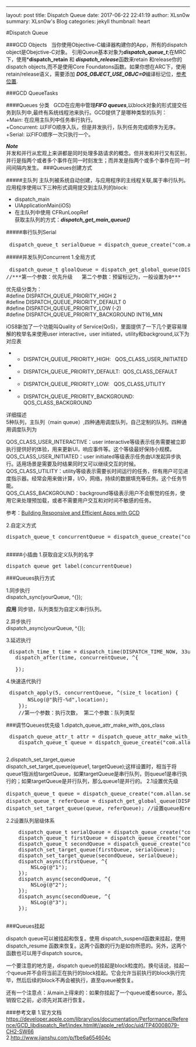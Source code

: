 ---
layout:     post
title:      Dispatch Queue
date:       2017-06-22 22:41:19
author:     XLsn0w
summary:    XLsn0w's Blog
categories: jekyll
thumbnail:  heart

#Dispatch Queue

###GCD Objects
&nbsp;&nbsp;当你使用Objective-C编译器构建你的App，所有的dispatch object是Obejctive-C对象。
引用Queue基本对象为***dispatch_queue_t***;在MRC下，使用***dispatch_retain** 和 ***dispatch_release***函数来retain 和release你的dispatch objects,而不是使用Core Foundatons函数。如果你想在ARC下，使用retain/release语义，需要添加 ***DOS_OBJECT_USE_OBJC=0***编译标记位，[参考位置](http://stackoverflow.com/questions/8618632/does-arc-support-dispatch-queues).

###GCD QueueTasks

####Queues 分类
&nbsp;&nbsp;GCD在应用中管理***FIFO queues***,以block对象的形式提交任务到队列中,最终有系统线程池来执行。GCD提供了是哪种类型的队列：<br/>
+Main:       在应用主队列中任务串行执行。<br/>
+Concurrent: 以FIFO顺序入队，但是并发执行，队列任务完成顺序为无序。<br/>
+Serial:     以FIFO顺序一次只执行一个。<br/>

***Note***<br/>
并发和并行从宏观上来讲都是同时处理多路请求的概念。但并发和并行又有区别，并行是指两个或者多个事件在同一时刻发生；而并发是指两个或多个事件在同一时间间隔内发生。
###Queues创建方式

#####主队列
主队列被系统自动创建，与应用程序的主线程关联,属于串行队列。应用程序使用以下三种形式调用提交到主队列的block:<br/>
+ dispatch_main<br/>
+ UIApplicationMain(iOS)<br/>
+ 在主队列中使用 CFRunLoopRef<br/>
获取主队列的方式：***dispatch_get_main_queue()***

#####串行队列Serial
<pre> dispatch_queue_t serialQueue = dispatch_queue_create("com.allan.queue", DISPATCH_QUEUE_SERIAL); //DISPATCH_QUEUE_SERIAL也可写为NULL
</pre>
#####并发队列Concurrent
1.全局方式<br/>
<pre> dispatch_queue_t gloalQueue = dispatch_get_global_queue(DISPATCH_QUEUE_PRIORITY_DEFAULT, 0);全局共享并发队列
//***第一个参数：优先升级   第二个参数：预留标记为，一般设置为0***</pre>
 优先级分类为：<br/>
 #define DISPATCH_QUEUE_PRIORITY_HIGH        2	<br/>
 #define DISPATCH_QUEUE_PRIORITY_DEFAULT     0<br/>
 #define DISPATCH_QUEUE_PRIORITY_LOW         (-2)<br/>
 #define DISPATCH_QUEUE_PRIORITY_BACKGROUND  INT16_MIN<br/>

iOS8新加了一个功能叫Quality of Service(QoS)，里面提供了一下几个更容易理解的枚举名来使用user interactive，user initiated，utility和background,以下为对应表<br/>
*  - DISPATCH_QUEUE_PRIORITY_HIGH: &nbsp;         QOS_CLASS_USER_INITIATED<br/>
 *  - DISPATCH_QUEUE_PRIORITY_DEFAULT:&nbsp;      QOS_CLASS_DEFAULT<br/>
 *  - DISPATCH_QUEUE_PRIORITY_LOW: &nbsp;         QOS_CLASS_UTILITY<br/>
 *  - DISPATCH_QUEUE_PRIORITY_BACKGROUND:&nbsp;   QOS_CLASS_BACKGROUND<br/>

详细描述<br/>
 5种队列，主队列（main queue）,四种通用调度队列，自己定制的队列。四种通用调度队列为<br/>

QOS_CLASS_USER_INTERACTIVE：user interactive等级表示任务需要被立即执行提供好的体验，用来更新UI，响应事件等。这个等级最好保持小规模。<br/>
QOS_CLASS_USER_INITIATED：user initiated等级表示任务由UI发起异步执行。适用场景是需要及时结果同时又可以继续交互的时候。<br/>
QOS_CLASS_UTILITY：utility等级表示需要长时间运行的任务，伴有用户可见进度指示器。经常会用来做计算，I/O，网络，持续的数据填充等任务。这个任务节能。<br/>
QOS_CLASS_BACKGROUND：background等级表示用户不会察觉的任务，使用它来处理预加载，或者不需要用户交互和对时间不敏感的任务。<br/>

参考：[Building Responsive and Efficient Apps with GCD](https://developer.apple.com/videos/play/wwdc2015-718/)


2.自定义方式<br/>

 <pre>dispatch_queue_t concurrentQueue = dispatch_queue_create("com.allan.concurrent", DISPATCH_QUEUE_CONCURRENT);
 </pre>


#####小插曲
1.获取自定义队列的名字
<pre>dispatch_queue_get_label(concurrentQueue)</pre>


###Queues执行方式

1.同步执行<br/>
dispatch_sync(yourQueue, ^{});

 **应用**
 同步锁，队列类型为自定义串行队列。


2.异步执行<br/>
dispatch_async(yourQueue, ^{});<br/>

3.延迟执行
<pre>
 dispatch_time_t time = dispatch_time(DISPATCH_TIME_NOW, 33ull * NSEC_PER_SEC);
   dispatch_after(time, concurrentQueue, ^{

   });</pre>
4.快速迭代执行
<pre>
 dispatch_apply(5, concurrentQueue, ^(size_t location) {
       NSLog(@"执行-%d",location);
    });
    //第一个参数：执行次数， 第二个参数：队列类型
</pre>


###调节Queues优先级
1.dipatch_queue_attr_make_with_qos_class
<pre>
 dispatch_queue_attr_t attr = dispatch_queue_attr_make_with_qos_class(DISPATCH_QUEUE_SERIAL, QOS_CLASS_UTILITY, 100);
    dispatch_queue_t queue = dispatch_queue_create("com.allan.qosqueue", attr);

</pre>
2.dispatch_set_target_queue<br/>
dispatch_set_target_queue(queue1, targetQueue);这样设置时，相当于将queue1指派给targetQueue，如果targetQueue是串行队列，则queue1是串行执行的；如果targetQueue是并行队列，那么queue1是并行的。
2.1设置优先级
<pre>
dispatch_queue_t queue = dispatch_queue_create("com.allan.settargetqueue",); //需要设置优先级的queue
dispatch_queue_t referQueue = dispatch_get_global_queue(DISPATCH_QUEUE_PRIORITY_LOW, ); //参考优先级
dispatch_set_target_queue(queue, referQueue); //设置queue和referQueue的优先级一样
</pre>
2.2设置队列层级体系
<pre>
    dispatch_queue_t serialQueue = dispatch_queue_create("com.allan.serialqueue", DISPATCH_QUEUE_SERIAL);
    dispatch_queue_t firstQueue = dispatch_queue_create("com.allan.firstqueue", DISPATCH_QUEUE_SERIAL);
    dispatch_queue_t secondQueue = dispatch_queue_create("com.allan.secondqueue", DISPATCH_QUEUE_CONCURRENT);
    dispatch_set_target_queue(firstQueue, serialQueue);
    dispatch_set_target_queue(secondQueue, serialQueue);
    dispatch_async(firstQueue, ^{
        NSLog(@"1");
    });
    dispatch_async(secondQueue, ^{
        NSLog(@"2");
    });
    dispatch_async(secondQueue, ^{
        NSLog(@"3");
    });

</pre>

###Queues挂起

dispatch queue可以被挂起和恢复。使用 dispatch_suspend函数来挂起，使用  dispatch_resume 函数来恢复。这两个函数的行为是如你所愿的。另外，这两个函数也可以用于dispatch source。

一个要注意的地方是，dispatch queue的挂起是block粒度的。换句话说，挂起一个queue并不会将当前正在执行的block挂起。它会允许当前执行的block执行完毕，然后后续的block不再会被执行，直至queue被恢复。

还有一个注意点：从main上得来的：如果你挂起了一个queue或者source，那么销毁它之前，必须先对其进行恢复。



###参考文章
1.官方文档<https://developer.apple.com/library/ios/documentation/Performance/Reference/GCD_libdispatch_Ref/index.html#//apple_ref/doc/uid/TP40008079-CH2-SW66><br/>
2.<http://www.jianshu.com/p/fbe6a654604c>

[1]: https://xlsn0w.github.io

